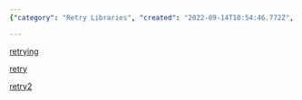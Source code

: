```yaml
---
{"category": "Retry Libraries", "created": "2022-09-14T10:54:46.772Z", "date": "2022-09-14 10:54:46", "description": "This text introduces three Python retry libraries - retrying, retry, and retry2. These libraries simplify the process of automatically retrying operations that may fail due to transient issues or errors, making it easier for developers to handle such scenarios efficiently.", "modified": "2022-09-14T10:55:46.421Z", "tags": ["Python", "retry libraries", "automation", "temporary issues", "error handling"], "title": "Python Retry Libraries"}

---
```


[retrying](https://github.com/rholder/retrying)

[retry](https://pypi.org/project/retry/)

[retry2](https://pypi.org/project/retry2/)

